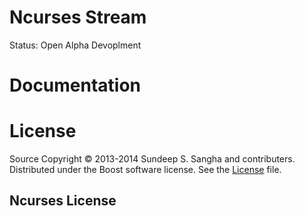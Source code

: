 Ncurses Stream
==========================================================================
Status: Open Alpha Devoplment

Documentation
==========================================================================

License
==========================================================================
Source Copyright © 2013-2014 Sundeep S. Sangha and contributers.
Distributed under the Boost software license. See the
[License](./License_1_0.txt) file.

Ncurses License
--------------------------------------------------------------------------
